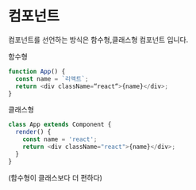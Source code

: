 # 컴포넌트

컴포넌트를 선언하는 방식은 함수형,클래스형 컴포넌트 입니다. 

함수형
```js
function App() {
  const name = `리액트`;
  return <div className=“react“>{name}</div>;
}
```

클래스형
```js
class App extends Component {
  render() {
    const name = 'react';
    return <div className="react">{name}</div>;
  }
}
```
(함수형이 클래스보다 더 편하다)
